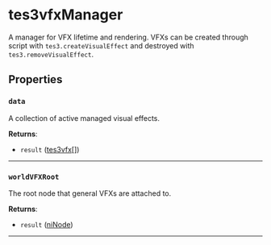 <!---
	This file is autogenerated. Do not edit this file manually. Your changes will be ignored.
	More information: https://github.com/MWSE/MWSE/tree/master/docs
-->

# tes3vfxManager

A manager for VFX lifetime and rendering. VFXs can be created through script with `tes3.createVisualEffect` and destroyed with `tes3.removeVisualEffect`.

## Properties

### `data`

A collection of active managed visual effects.

**Returns**:

* `result` ([tes3vfx](../../types/tes3vfx)[])

***

### `worldVFXRoot`

The root node that general VFXs are attached to.

**Returns**:

* `result` ([niNode](../../types/niNode))

***

